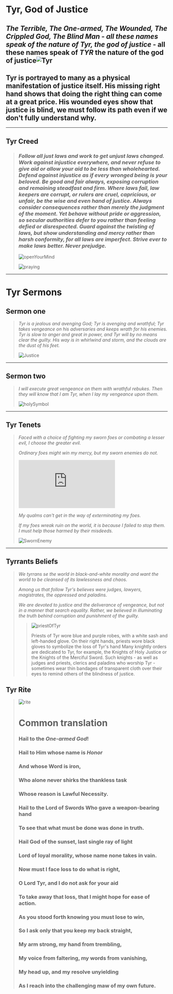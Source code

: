 # **Tyr, God of Justice**

## ***The Terrible, The One-armed, The Wounded, The Crippled God, The Blind Man - all these names speak of the nature of Tyr, the god of justice*** - all these names speak of ***TYR*** the nature of the god of justice![Tyr](https://static.wikia.nocookie.net/forgottenrealms/images/2/28/Tyr.jpg/revision/latest?cb=20210429131410) 
## Tyr is portrayed to many as a physical manifestation of justice itself. His missing right hand shows that doing the right thing can come at a great price. His wounded eyes show that justice is blind, we must follow its path even if we don't fully understand why.
___

## **Tyr Creed**

>### *Follow all just laws and work to get unjust laws changed. Work against injustice everywhere, and never refuse to give aid or allow your aid to be less than wholehearted. Defend against injustice as if every wronged being is your beloved. **Be good and fair always**, exposing corruption and remaining steadfast and firm. Where laws fail, law keepers are corrupt, or rulers are cruel, capricious, or unfair, be the wise and even hand of justice. Always consider consequences rather than merely the judgment of the moment. Yet behave without pride or aggression, so secular authorities defer to you rather than feeling defied or disrespected. Guard against the twisting of laws, but show understanding and mercy rather than harsh conformity, for **all laws are imperfect**. Strive ever to make laws better. Never prejudge.*
>
>![openYourMind](https://fontmeme.com/temporary/36fc988e3ff360355bd3f7110be12d6d.png)
>
>![praying](https://images-wixmp-ed30a86b8c4ca887773594c2.wixmp.com/f/88701139-3008-4672-9f65-98f13d5371e9/d6orcm2-70818d87-47d6-4ff1-b171-39298b86c482.jpg?token=eyJ0eXAiOiJKV1QiLCJhbGciOiJIUzI1NiJ9.eyJzdWIiOiJ1cm46YXBwOjdlMGQxODg5ODIyNjQzNzNhNWYwZDQxNWVhMGQyNmUwIiwiaXNzIjoidXJuOmFwcDo3ZTBkMTg4OTgyMjY0MzczYTVmMGQ0MTVlYTBkMjZlMCIsIm9iaiI6W1t7InBhdGgiOiJcL2ZcLzg4NzAxMTM5LTMwMDgtNDY3Mi05ZjY1LTk4ZjEzZDUzNzFlOVwvZDZvcmNtMi03MDgxOGQ4Ny00N2Q2LTRmZjEtYjE3MS0zOTI5OGI4NmM0ODIuanBnIn1dXSwiYXVkIjpbInVybjpzZXJ2aWNlOmZpbGUuZG93bmxvYWQiXX0.c39-lt00KstOkFFejU-2y7BfGcaRIHkjOCWhy0Y5t_A)
___
# **Tyr Sermons**
## **Sermon one**
>  *Tyr is a jealous and avenging God; Tyr is avenging and wrathful; Tyr takes vengeance on his adversaries and keeps wrath for his enemies. Tyr is slow to anger and great in power, and Tyr will by no means clear the guilty. His way is in whirlwind and storm, and the clouds are the dust of his feet.*
>
>![Justice](https://i1.wp.com/orbedosdragoes.com/wp-content/uploads/2016/11/timthumb.png?resize=600%2C226)
___

## **Sermon two**

>  *I will execute great vengeance on them with wrathful rebukes. Then they will know that I am Tyr, when I lay my vengeance upon them.*
>
>![holySymbol](https://www.thievesguild.cc/5e/images/gods/symbols/tyr2.jpg)
___

## **Tyr Tenets**
> *Faced with a choice of fighting my sworn foes or combating a lesser evil, I choose the greater evil.*
>
>*Ordinary foes might win my mercy, but my sworn enemies do not.*
>
>![davek](https://img.dafont.com/preview.php?text=Faced+with+a+choice+of+fighting+my+sworn+foes+or+combating+a+lesser+evil+I+choo&ttf=davek2&ext=2&size=71&psize=l&y=68)
>
>*My qualms can't get in the way of exterminating my foes.*
>
>*If my foes wreak ruin on the world, it is because I failed to stop them. I must help those harmed by their misdeeds.*
>
>![SwornEnemy](https://encrypted-tbn0.gstatic.com/images?q=tbn:ANd9GcS1AlPyXj4C_cvv51NgvSUvMeTVhr5RM-zFT2spciSh2m8vItinSHnAneG5ULBa2zooy-Q&usqp=CAU)
___

## **Tyrrants Beliefs**

> *We tyrrans se the world in black-and-white morality and want the world to be cleansed of its lawlessness and chaos.*
>
> *Among us that follow Tyr's believes were judges, lawyers, magistrates, the oppressed and paladins.*
>
> *We are devoted to justice and the deliverance of vengeance, but not in a manner that search equality. Rather, we believed in illuminating the truth behind corruption and punishment of the guilty.*
>
>>![priestOfTyr](https://www.thievesguild.cc/5e/images/gods/pics/tyr-04.jpg)
>>
>> Priests of Tyr wore blue and purple robes, with a white sash and left-handed glove. On their right hands, priests wore black gloves to symbolize the loss of Tyr's hand
>> Many knightly orders are dedicated to Tyr, for example, the Knights of Holy Justice or the Knights of the Merciful Sword. Such knights - as well as judges and priests, clerics and paladins who worship Tyr - sometimes wear thin bandages of transparent cloth over their eyes to remind others of the blindness of justice.

## Tyr Rite
>
>![rite](https://fontmeme.com/temporary/428e2980e1cefdbca873809e73173dcd.png)
>
> # Common translation
> ### Hail to the *One-armed God*!
> 
> ### Hail to Him whose name is *Honor*
>
> ### And whose Word is iron,
>
> ### Who alone never shirks the thankless task
>
> ### Whose reason is Lawful Necessity.
>
> ### Hail to the Lord of Swords Who gave a weapon-bearing hand
>
> ### To see that what must be done was done in truth.
>
> ### Hail God of the sunset, last single ray of light
>
> ### Lord of loyal morality, whose name none takes in vain.
>
> ### Now must I face loss to do what is right,
>
> ### O Lord Tyr, and I do not ask for your aid
>
> ### To take away that loss, that I might hope for ease of action.
>
> ### As you stood forth knowing you must lose to win,
>
> ### So I ask only that you keep my back straight,
>
> ### My arm strong, my hand from trembling,
>
> ### My voice from faltering, my words from vanishing,
>
> ### My head up, and my resolve unyielding
>
> ### As I reach into the challenging maw of my own future.
>
